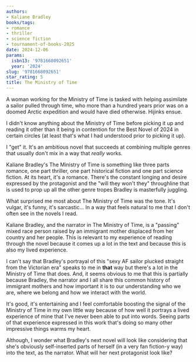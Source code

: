 ```yaml
---
authors:
- Kaliane Bradley
books/tags:
- romance
- thriller
- science fiction
- tournament-of-books-2025
date: 2024-12-06
params:
  isbn13: '9781668092651'
  year: '2024'
slug: '9781668092651'
star_rating: 5
title: The Ministry of Time
---
```


A woman working for the Ministry of Time is tasked with helping assimilate a sailor pulled through time, who more than a hundred years prior was on a doomed Arctic expedition and would have died otherwise. Hijinks ensue.


<!--more-->

I didn't know anything about the Ministry of Time before picking it up and reading it other than it being in contention for the Best Novel of 2024 in certain circles (at least that's what I had understood prior to picking it up).

I "get" it. It's an ambitious novel that succeeds at combining multiple genres that usually don't mix in a way that *really* works.

Kaliane Bradley's The Ministry of Time is something like three parts romance, one part thriller, one part historical fiction and one part science fiction. At its heart, it's a romance. There's the constant longing and desire expressed by the protagonist and the "will they won't they" throughline that is used to prop up all the other genre tropes Bradley is masterfully juggling.

What surprised me most about The Ministry of Time was the tone. It's vulgar, it's funny, it's sarcastic... In a way that feels natural to me that I don't often see in the novels I read.

Kaliane Bradley, and the narrator in The Ministry of Time, is a "passing" mixed race person raised by an immigrant mother displaced from her country and her people. This is relevant to my experience of reading through the novel because it comes up a lot in the text and because this is also my lived experience.

I can't say that Bradley's portrayal of this "sexy AF sailor plucked straight from the Victorian era" speaks to me in **that** way but there's a lot in the Ministry of Time that does. And, it seems obvious to me that this is partially because Bradley, the narrator and I all share this common history of immigrant mothers and how important it is to our understanding who we are, where we belong and how we interact with the world.

It's good, it's entertaining and I feel comfortable boosting the signal of the Ministry of Time in my own little way because of how well it portrays a lived experience of mine that I've never been able to put into words. Seeing parts of that experience expressed in this work that's doing so many other impressive things warms my heart.

Although, I wonder what Bradley's next novel will look like considering that she's obviously self-inserted parts of herself (in a very fan fiction-y way) into the text, as the narrator. What will her next protagonist look like?